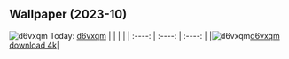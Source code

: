 ## Wallpaper (2023-10)
![d6vxqm](https://w.wallhaven.cc/full/d6/wallhaven-d6vxqm.png) Today: [d6vxqm](https://th.wallhaven.cc/small/d6/d6vxqm.jpg)
|      |      |      |
| :----: | :----: | :----: |
|![d6vxqm](https://th.wallhaven.cc/small/d6/d6vxqm.jpg)[d6vxqm download 4k](https://wallhaven.cc/w/d6vxqm)|